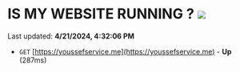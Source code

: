 # IS MY WEBSITE RUNNING ? [![](https://img.shields.io/static/v1?label=Sponsor&message=%E2%9D%A4&logo=GitHub&color=%23fe8e86)](https://github.com/sponsors/<username>)

Last updated: **4/21/2024, 4:32:06 PM**

- `GET` [https://youssefservice.me](https://youssefservice.me) - **Up** (287ms)
